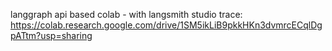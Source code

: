 langgraph api based colab - with langsmith studio trace: [https://colab.research.google.com/drive/1SM5ikLiB9pkkHKn3dvmrcECqlDgpATtm?usp=sharing
](https://colab.research.google.com/drive/1SM5ikLiB9pkkHKn3dvmrcECqlDgpATtm#scrollTo=rU-Tt7b0CRbJ)
